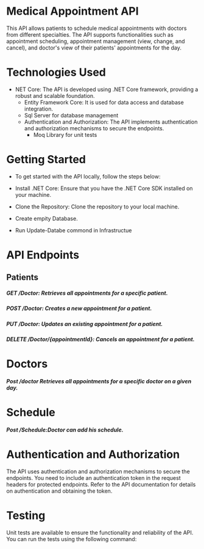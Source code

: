 # Medical Appointment API

This API allows patients to schedule medical appointments with doctors from different specialties. The API supports functionalities such as appointment scheduling, appointment management (view, change, and cancel), and doctor's view of their patients' appointments for the day.

# Technologies Used

- NET Core: The API is developed using .NET Core framework, providing a robust and scalable foundation.
  - Entity Framework Core: It is used for data access and database integration.
  * Sql Server for database management
  - Authentication and Authorization: The API implements authentication and authorization mechanisms to secure the endpoints.
    - Moq Library for unit tests

# Getting Started

- To get started with the API locally, follow the steps below:

- Install .NET Core: Ensure that you have the .NET Core SDK installed on your machine.

- Clone the Repository: Clone the repository to your local machine.

- Create empity Database.
- Run Update-Databe commond in Infrastructue

# API Endpoints

## Patients

##### GET /Doctor: Retrieves all appointments for a specific patient.

##### POST /Doctor: Creates a new appointment for a patient.

##### PUT /Doctor: Updates an existing appointment for a patient.

##### DELETE /Doctor/{appointmentId}: Cancels an appointment for a patient.

# Doctors

##### Post /doctor Retrieves all appointments for a specific doctor on a given day.

# Schedule

##### Post /Schedule:Doctor can add his schedule.

# Authentication and Authorization

The API uses authentication and authorization mechanisms to secure the endpoints. You need to include an authentication token in the request headers for protected endpoints. Refer to the API documentation for details on authentication and obtaining the token.

# Testing

Unit tests are available to ensure the functionality and reliability of the API. You can run the tests using the following command:
